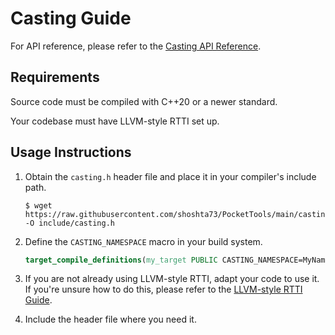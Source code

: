 # Casting Guide

For API reference, please refer to the [Casting API Reference](../api/casting.md).

## Requirements

Source code must be compiled with C++20 or a newer standard.

Your codebase must have LLVM-style RTTI set up.

## Usage Instructions

1. Obtain the `casting.h` header file and place it in your compiler's include path.

   ```terminal
   $ wget https://raw.githubusercontent.com/shoshta73/PocketTools/main/casting.h -O include/casting.h
   ```

2. Define the `CASTING_NAMESPACE` macro in your build system.

   ```cmake
   target_compile_definitions(my_target PUBLIC CASTING_NAMESPACE=MyNamespace)
   ```

3. If you are not already using LLVM-style RTTI, adapt your code to use it. If you're unsure how to do this, please refer to the [LLVM-style RTTI Guide](../guides/LLVM-style-RTTI.md).

4. Include the header file where you need it.
